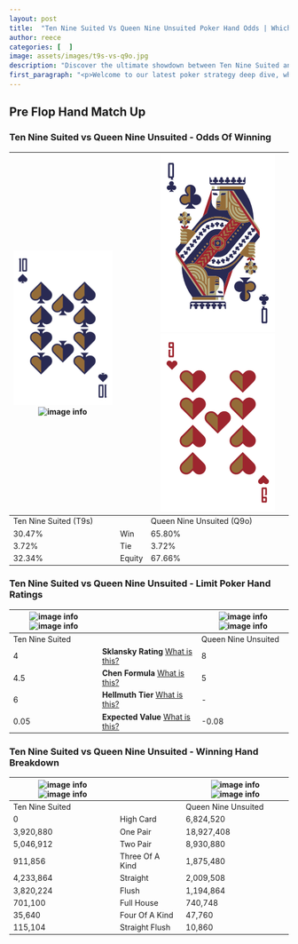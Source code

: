 ```yaml
---
layout: post
title:  "Ten Nine Suited Vs Queen Nine Unsuited Poker Hand Odds | Which Is The Better Hand In Poker? A Complete Guide"
author: reece
categories: [  ]
image: assets/images/t9s-vs-q9o.jpg
description: "Discover the ultimate showdown between Ten Nine Suited and Queen Nine Unsuited in poker! Uncover the odds, strategies, and scenarios where one hand triumphs over the other. Get ready to up your poker game with this thrilling analysis."
first_paragraph: "<p>Welcome to our latest poker strategy deep dive, where we're pitting two distinct hands against each other in a high-stakes showdown: Ten Nine Suited vs Queen Nine Unsuited.</p><p>In the dynamic world of poker, every decision counts, and knowing which hand holds the upper hand is key to your success at the table.</p><p>In this article, we'll dissect these two hands, explore the scenarios where one dominates the other, and equip you with the knowledge to make strategic choices that can tip the odds in your favor.</p><p>Get ready to unravel the intriguing dynamics of these poker hands and elevate your game to new heights.</p>"
---
```




[comment]: # (sp0)

## Pre Flop Hand Match Up

<div class="table hand-ratings" markdown="1"> 



### Ten Nine Suited vs Queen Nine Unsuited - Odds Of Winning


    
| ![image info](assets/images/hand1/t.png) ![image info](assets/images/hand1/9s.png) |  | ![image info](assets/images/hand2/q.png) ![image info](assets/images/hand2/9o.png) |
| -------- | -------- | -------- |
| Ten Nine Suited (T9s) |  | Queen Nine Unsuited (Q9o) |
| 30.47% | Win | 65.80% |
| 3.72% | Tie | 3.72% |
| 32.34% | Equity | 67.66% |




[comment]: # (sp1)



### Ten Nine Suited vs Queen Nine Unsuited - Limit Poker Hand Ratings


    
| ![image info](https://www.riverpairs.com/assets/images/hand1/t.png) ![image info](https://www.riverpairs.com/assets/images/hand1/9s.png) |  | ![image info](https://www.riverpairs.com/assets/images/hand2/q.png) ![image info](https://www.riverpairs.com/assets/images/hand2/9o.png) |
| -------- | -------- | -------- |
| Ten Nine Suited |  | Queen Nine Unsuited |
| 4 | **Sklansky Rating** [What is this?](/sklansky-rating-explained) | 8 |
| 4.5 | **Chen Formula** [What is this?](/chen-formula-explained) | 5 |
| 6 | **Hellmuth Tier** [What is this?](/Hellmuth-tier-explained) | - |
| 0.05 | **Expected Value** [What is this?](/expected-value-explained) | -0.08 |




[comment]: # (sp2)



### Ten Nine Suited vs Queen Nine Unsuited - Winning Hand Breakdown


    
| ![image info](https://www.riverpairs.com/assets/images/hand1/t.png) ![image info](https://www.riverpairs.com/assets/images/hand1/9s.png) |  | ![image info](https://www.riverpairs.com/assets/images/hand2/q.png) ![image info](https://www.riverpairs.com/assets/images/hand2/9o.png) |
| -------- | -------- | -------- |
| Ten Nine Suited |  | Queen Nine Unsuited |
| 0 | High Card | 6,824,520 |
| 3,920,880 | One Pair | 18,927,408 |
| 5,046,912 | Two Pair | 8,930,880 |
| 911,856 | Three Of A Kind | 1,875,480 |
| 4,233,864 | Straight | 2,009,508 |
| 3,820,224 | Flush | 1,194,864 |
| 701,100 | Full House | 740,748 |
| 35,640 | Four Of A Kind | 47,760 |
| 115,104 | Straight Flush | 10,860 |




[comment]: # (sp3)



</div>

[comment]: # (sp4)



[comment]: # (sp5)


